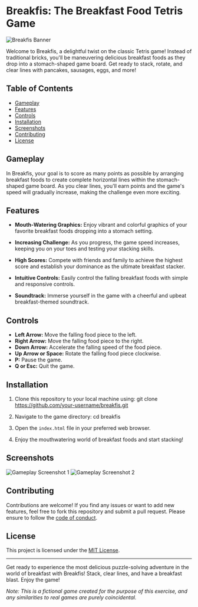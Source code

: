 # Breakfis: The Breakfast Food Tetris Game

![Breakfis Banner](banner.png)

Welcome to Breakfis, a delightful twist on the classic Tetris game! Instead of traditional bricks, you'll be maneuvering delicious breakfast foods as they drop into a stomach-shaped game board. Get ready to stack, rotate, and clear lines with pancakes, sausages, eggs, and more!

## Table of Contents

- [Gameplay](#gameplay)
- [Features](#features)
- [Controls](#controls)
- [Installation](#installation)
- [Screenshots](#screenshots)
- [Contributing](#contributing)
- [License](#license)

## Gameplay

In Breakfis, your goal is to score as many points as possible by arranging breakfast foods to create complete horizontal lines within the stomach-shaped game board. As you clear lines, you'll earn points and the game's speed will gradually increase, making the challenge even more exciting.

## Features

- **Mouth-Watering Graphics:** Enjoy vibrant and colorful graphics of your favorite breakfast foods dropping into a stomach setting.

- **Increasing Challenge:** As you progress, the game speed increases, keeping you on your toes and testing your stacking skills.

- **High Scores:** Compete with friends and family to achieve the highest score and establish your dominance as the ultimate breakfast stacker.

- **Intuitive Controls:** Easily control the falling breakfast foods with simple and responsive controls.

- **Soundtrack:** Immerse yourself in the game with a cheerful and upbeat breakfast-themed soundtrack.

## Controls

- **Left Arrow:** Move the falling food piece to the left.
- **Right Arrow:** Move the falling food piece to the right.
- **Down Arrow:** Accelerate the falling speed of the food piece.
- **Up Arrow or Space:** Rotate the falling food piece clockwise.
- **P:** Pause the game.
- **Q or Esc:** Quit the game.

## Installation

1. Clone this repository to your local machine using:
git clone https://github.com/your-username/breakfis.git

2. Navigate to the game directory:
cd breakfis

3. Open the `index.html` file in your preferred web browser.

4. Enjoy the mouthwatering world of breakfast foods and start stacking!

## Screenshots

![Gameplay Screenshot 1](screenshots/screenshot1.png)
![Gameplay Screenshot 2](screenshots/screenshot2.png)

## Contributing

Contributions are welcome! If you find any issues or want to add new features, feel free to fork this repository and submit a pull request. Please ensure to follow the [code of conduct](CODE_OF_CONDUCT.md).

## License

This project is licensed under the [MIT License](LICENSE).

---

Get ready to experience the most delicious puzzle-solving adventure in the world of breakfast with Breakfis! Stack, clear lines, and have a breakfast blast. Enjoy the game!

*Note: This is a fictional game created for the purpose of this exercise, and any similarities to real games are purely coincidental.*
